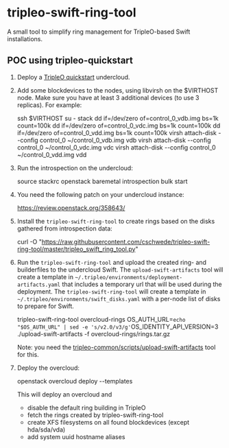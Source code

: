 tripleo-swift-ring-tool
=======================

A small tool to simplify ring management for TripleO-based Swift installations.


POC using tripleo-quickstart
----------------------------

1) Deploy a [TripleO quickstart][1] undercloud.

2) Add some blockdevices to the nodes, using libvirsh on the $VIRTHOST node.
   Make sure you have at least 3 additional devices (to use 3 replicas).
   For example:

    ssh $VIRTHOST
    su - stack
    dd if=/dev/zero of=control_0_vdb.img bs=1k count=100k
    dd if=/dev/zero of=control_0_vdc.img bs=1k count=100k
    dd if=/dev/zero of=control_0_vdd.img bs=1k count=100k
    virsh attach-disk --config control_0 ~/control_0_vdb.img vdb
    virsh attach-disk --config control_0 ~/control_0_vdc.img vdc
    virsh attach-disk --config control_0 ~/control_0_vdd.img vdd

3) Run the introspection on the undercloud:

    source stackrc
    openstack baremetal introspection bulk start

4) You need the following patch on your undercloud instance:

    https://review.openstack.org/358643/

5) Install the `tripleo-swift-ring-tool` to create rings based on the
   disks gathered from introspection data:

    curl -O "https://raw.githubusercontent.com/cschwede/tripleo-swift-ring-tool/master/tripleo_swift_ring_tool.py"

6) Run the `tripleo-swift-ring-tool` and upload the created ring- and
   builderfiles to the undercloud Swift. The `upload-swift-artifacts` tool will
   create a template in `~/.tripleo/environments/deployment-artifacts.yaml`
   that includes a temporary url that will be used during the deployment. The
   `tripleo-swift-ring-tool` will create a template in
   `~/.tripleo/environments/swift_disks.yaml` with a per-node list of disks to
   prepare for Swift.

    tripleo-swift-ring-tool overcloud-rings
    OS_AUTH_URL=`echo "$OS_AUTH_URL" | sed -e 's/v2.0/v3/g'`OS_IDENTITY_API_VERSION=3 ./upload-swift-artifacts -f overcloud-rings/rings.tar.gz

   Note: you need the [tripleo-common/scripts/upload-swift-artifacts][3] tool for this.

7) Deploy the overcloud:

    openstack overcloud deploy --templates

   This will deploy an overcloud and
   - disable the default ring building in TripleO
   - fetch the rings created by tripleo-swift-ring-tool
   - create XFS filesystems on all found blockdevices (except hda/sda/vda)
   - add system uuid hostname aliases

[1]: https://github.com/openstack/tripleo-quickstart
[2]: http://docs.openstack.org/developer/tripleo-docs/advanced_deployment/node_placement.html
[3]: https://raw.githubusercontent.com/openstack/tripleo-common/master/scripts/upload-swift-artifacts
